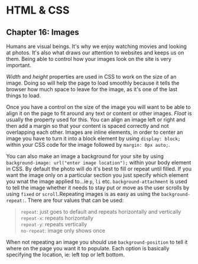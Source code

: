 # HTML & CSS #
## Chapter 16: Images ##

Humans are visual beings. It's why we enjoy watching movies and looking at photos. It's also what draws our attention to websites and keeps us on them. Being able to control how your images look on the site is very important. 

*Width* and *height* properties are used in CSS to work on the size of an image. Doing so will help the page to load smoothly because it tells the browser how much space to leave for the image, as it's one of the last things to load.

Once you have a control on the size of the image you will want to be able to align it on the page to fit around any text or content or other images. *Float* is usually the property used for this. You can align an image left or right and then add a margin so that your content is spaced correctly and not overlapping each other. Images are inline elements, in order to center an image you have to turn it into a block element by using `display: block;` within your CSS code for the image followed by `margin: 0px auto;`. 

You can also make an image a background for your site by using `background-image: url("enter image location");` within your body element in CSS. By default the photo will do it's best to fill or repeat until filled. If you want the image only on a particular section you just specify which element you wnat the image applied to...ie `p`, `li` etc. `background-attachment` is used to tell the image whether it needs to stay put or move as the user scrolls by using `fixed` or `scroll`.Repeating images is as easy as using the `background-repeat:`. There are four values that can be used: 
>`repeat`: just goes to default and repeats horizontally and vertically<br>
>`repeat-x`: repeats horizontally <br>
>`repeat-y`: repeats vertically<br>
>`no-repeat`: image only shows once<br>

When not repeating an image you should use `background-position` to tell it where on the page you want it to populate. Each option is basically specifying the location, ie: left top or left bottom. 



 